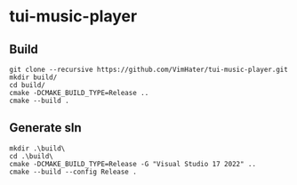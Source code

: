 # tui-music-player


## Build
```
git clone --recursive https://github.com/VimHater/tui-music-player.git
mkdir build/
cd build/
cmake -DCMAKE_BUILD_TYPE=Release ..
cmake --build .
```

## Generate sln
```
mkdir .\build\
cd .\build\
cmake -DCMAKE_BUILD_TYPE=Release -G "Visual Studio 17 2022" ..
cmake --build --config Release .
```
